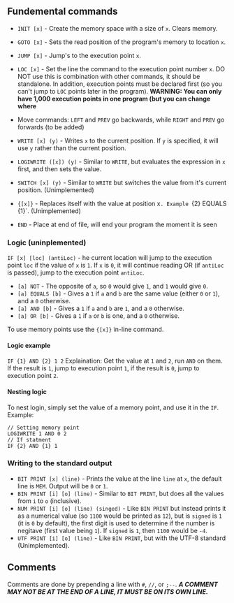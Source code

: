 ## Fundemental commands

- `INIT [x]` - Create the memory space with a size of `x`. Clears memory.
- `GOTO [x]` - Sets the read position of the program's memory to location `x`.
- `JUMP [x]` - Jump's to the execution point `x`.
- `LOC [x]` - Set the line the command to the execution point number `x`. DO NOT use this is combination with other commands, it should be standalone. In addition, execution points must be declared first (so you can't jump to `LOC` points later in the program). **WARNING: You can only have 1,000 execution points in one program (but you can change where**
- Move commands: `LEFT` and `PREV` go backwards, while `RIGHT` and `PREV` go forwards (to be added)
- `WRITE [x] (y)` - Writes `x` to the current position. If `y` is specified, it will use `y` rather than the current position.
- `LOGIWRITE ([x]) (y)` - Similar to `WRITE`, but evaluates the expression in `x` first, and then sets the value.

- `SWITCH [x] (y)` - Similar to `WRITE` but switches the value from it's current position. (Unimplemented)
- `{[x]}` - Replaces itself with the value at position x`. Example `{2} EQUALS {1}`. (Unimplemented)
- `END` - Place at end of file, will end your program the moment it is seen

### Logic (uninplemented)

`IF [x] [loc] (antiLoc)` - he current location will jump to the execution point `loc` if the value of `x` is `1`. If `x` is `0`, it will continue reading OR (if `antiLoc` is passed), jump to the execution point `antiLoc`.

- `[a] NOT` - The opposite of `a`, so `0` would give `1`, and `1` would give `0`.
- `[a] EQUALS [b]` - Gives a `1` if `a` and `b` are the same value (either `0` or `1`), and a `0` otherwise.
- `[a] AND [b]` - Gives a `1` if `a` and `b` are `1`, and a `0` otherwise.
- `[a] OR [b]` - Gives a `1` if `a` or `b` is one, and a `0` otherwise.

To use memory points use the `{[x]}` in-line command.

#### Logic example

`IF {1} AND {2} 1 2`
Explaination: Get the value at `1` and `2`, run `AND` on them. If the result is `1`, jump to execution point `1`, if the result is `0`, jump to execution point `2`.

#### Nesting logic

To nest login, simply set the value of a memory point, and use it in the `IF`.
Example:

```
// Setting memory point
LOGIWRITE 1 AND 0 2
// If statment
IF {2} AND {1} 1
```

### Writing to the standard output

- `BIT PRINT [x] (line)` - Prints the value at the line `line` at `x`, the default line is `MEM`. Output will be `0` or `1`.
- `BIN PRINT [i] [o] (line)` - Similar to `BIT PRINT`, but does all the values from `i` to `o` (inclusive).
- `NUM PRINT [i] [o] (line) (singed)` - Like `BIN PRINT` but instead prints it as a numerical value (so `1100` would be printed as `12`), but is `signed` is `1` (it is `0` by default), the first digit is used to determine if the number is negitave (first value being `1`). If `signed` is `1`, then `1100` would be `-4`.
- `UTF PRINT [i] [o] (line)` - Like `BIN PRINT`, but with the UTF-8 standard (Unimplemented).

## Comments

Comments are done by prepending a line with `#`, `//`, or `;--`. **_A COMMENT MAY NOT BE AT THE END OF A LINE, IT MUST BE ON ITS OWN LINE._**
